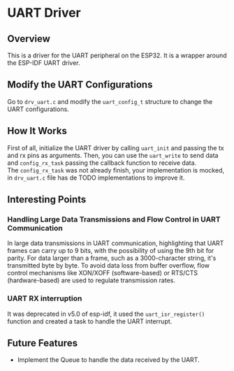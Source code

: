 # UART Driver

## Overview
This is a driver for the UART peripheral on the ESP32. It is a wrapper around the ESP-IDF UART driver.

## Modify the UART Configurations
Go to `drv_uart.c` and modify the `uart_config_t` structure to change the UART configurations.


## How It Works
First of all, initialize the UART driver by calling `uart_init` and passing the tx and rx pins as arguments. Then, you can use the `uart_write` to send data and `config_rx_task` passing the callback function to receive data.\
The `config_rx_task` was not already finish, your implementation is mocked, in `drv_uart.c` file has de TODO implementations to improve it.


## Interesting Points

### Handling Large Data Transmissions and Flow Control in UART Communication
In large data transmissions in UART communication, highlighting that UART frames can carry up to 9 bits, with the possibility of using the 9th bit for parity. For data larger than a frame, such as a 3000-character string, it's transmitted byte by byte. To avoid data loss from buffer overflow, flow control mechanisms like XON/XOFF (software-based) or RTS/CTS (hardware-based) are used to regulate transmission rates.

### UART RX interruption
It was deprecated in v5.0 of esp-idf, it used the `uart_isr_register()` function and created a task to handle the UART interrupt.


## Future Features
- Implement the Queue to handle the data received by the UART.
